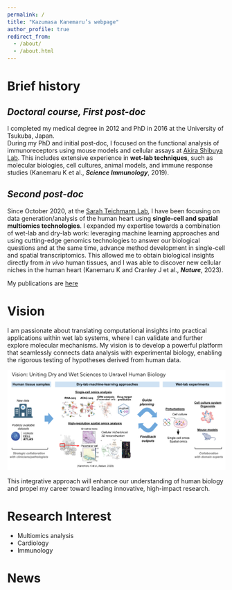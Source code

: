 ```yaml
---
permalink: /
title: "Kazumasa Kanemaru’s webpage"
author_profile: true
redirect_from: 
  - /about/
  - /about.html
---
```


# Brief history
## _Doctoral course, First post-doc_
I completed my medical degree in 2012 and PhD in 2016 at the University of Tsukuba, Japan.<br>
During my PhD and initial post-doc, I focused on the functional analysis of immunoreceptors using mouse models and cellular assays at [Akira Shibuya Lab](http://immuno-tsukuba.com/english/index.html). This includes extensive experience in **wet-lab techniques**, such as molecular biologies, cell cultures, animal models, and immune response studies (Kanemaru K et al., <b><i>Science Immunology</i></b>, 2019).<br>
## _Second post-doc_
Since October 2020, at the [Sarah Teichmann Lab](https://www.teichlab.org/), I have been focusing on data generation/analysis of the human heart using **single-cell and spatial multiomics technologies**. I expanded my expertise towards a combination of wet-lab and dry-lab work: leveraging machine learning approaches and using cutting-edge genomics technologies to answer our biological questions and at the same time, advance method development in single-cell and spatial transcriptomics. This allowed me to obtain biological insights directly from <i>in vivo</i> human tissues, and I was able to discover new cellular niches in the human heart (Kanemaru K and Cranley J et al., <b><i>Nature</i></b>, 2023).

My publications are [here](https://kazukane.github.io/publications/)

# Vision
I am passionate about translating computational insights into practical applications within wet lab systems, where I can validate and further explore molecular mechanisms. My vision is to develop a powerful platform that seamlessly connects data analysis with experimental biology, enabling the rigorous testing of hypotheses derived from human data. 

![image info](../images/vision.png)

This integrative approach will enhance our understanding of human biology and propel my career toward leading innovative, high-impact research.

# Research Interest
  - Multiomics analysis
  - Cardiology
  - Immunology

# News
